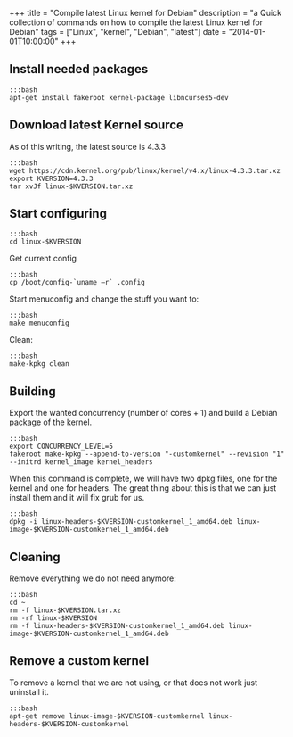 +++
title = "Compile latest Linux kernel for Debian"
description = "a Quick collection of commands on how to compile the latest Linux kernel for Debian"
tags = ["Linux", "kernel", "Debian", "latest"]
date = "2014-01-01T10:00:00"
+++

## Install needed packages

    :::bash
    apt-get install fakeroot kernel-package libncurses5-dev

## Download latest Kernel source
As of this writing, the latest source is 4.3.3

    :::bash
    wget https://cdn.kernel.org/pub/linux/kernel/v4.x/linux-4.3.3.tar.xz
    export KVERSION=4.3.3
    tar xvJf linux-$KVERSION.tar.xz

## Start configuring

    :::bash
    cd linux-$KVERSION

Get current config

    :::bash
    cp /boot/config-`uname –r` .config

Start menuconfig and change the stuff you want to:

    :::bash
    make menuconfig

Clean:

    :::bash
    make-kpkg clean

## Building
Export the wanted concurrency (number of cores + 1) and build a Debian package of the kernel.

    :::bash
    export CONCURRENCY_LEVEL=5
    fakeroot make-kpkg --append-to-version "-customkernel" --revision "1" --initrd kernel_image kernel_headers

When this command is complete, we will have two dpkg files, one for the kernel and one for headers. The great thing about this is that we can just install them and it will fix grub for us.

    :::bash
    dpkg -i linux-headers-$KVERSION-customkernel_1_amd64.deb linux-image-$KVERSION-customkernel_1_amd64.deb

## Cleaning
Remove everything we do not need anymore:

    :::bash
    cd ~
    rm -f linux-$KVERSION.tar.xz
    rm -rf linux-$KVERSION
    rm -f linux-headers-$KVERSION-customkernel_1_amd64.deb linux-image-$KVERSION-customkernel_1_amd64.deb

## Remove a custom kernel
To remove a kernel that we are not using, or that does not work just uninstall it.

    :::bash
    apt-get remove linux-image-$KVERSION-customkernel linux-headers-$KVERSION-customkernel

